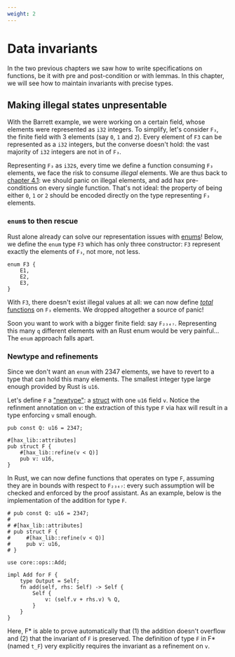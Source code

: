 ```yaml
---
weight: 2
---
```


# Data invariants

In the two previous chapters we saw how to write specifications on
functions, be it with pre and post-condition or with lemmas. In this
chapter, we will see how to maintain invariants with precise types.

## Making illegal states unpresentable
With the Barrett example, we were working on a certain field, whose
elements were represented as `i32` integers. To simplify, let's
consider `F₃`, the finite field with 3 elements (say `0`, `1` and
`2`). Every element of `F3` can be represented as a `i32` integers,
but the converse doesn't hold: the vast majority of `i32` integers are
not in of `F₃`.

Representing `F₃` as `i32`s, every time we define a function consuming
`F₃` elements, we face the risk to consume *illegal* elements. We are
thus back to [chapter 4.1](panic-freedom.md): we should panic on
illegal elements, and add hax pre-conditions on every single
function. That's not ideal: the property of being either `0`, `1` or
`2` should be encoded directly on the type representing `F₃` elements.

### `enum`s to then rescue
Rust alone already can solve our representation issues with
[enums](https://doc.rust-lang.org/book/ch06-00-enums.html)! Below, we
define the `enum` type `F3` which has only three constructor: `F3`
represent exactly the elements of `F₃`, not more, not less.

```{.rust .playable}
enum F3 {
    E1,
    E2,
    E3,
}
```

With `F3`, there doesn't exist illegal values at all: we can now
define [*total*
functions](https://en.wikipedia.org/wiki/Partial_function) on `F₃`
elements. We dropped altogether a source of panic!

Soon you want to work with a bigger finite field: say
`F₂₃₄₇`. Representing this many `q` different elements with an Rust
enum would be very painful... The `enum` approach falls apart.

### Newtype and refinements
Since we don't want an `enum` with 2347 elements, we have to revert to
a type that can hold this many elements. The smallest integer type
large enough provided by Rust is `u16`.

Let's define `F` a
["newtype"](https://matklad.github.io/2018/06/04/newtype-index-pattern.html):
a [struct](https://doc.rust-lang.org/book/ch05-00-structs.html) with
one `u16` field `v`. Notice the refinment annotation on `v`: the
extraction of this type `F` via hax will result in a type enforcing
`v` small enough.

``` {.rust .playable}
pub const Q: u16 = 2347;

#[hax_lib::attributes]
pub struct F {
    #[hax_lib::refine(v < Q)]
    pub v: u16,
}
```

In Rust, we can now define functions that operates on type `F`,
assuming they are in bounds with respect to `F₂₃₄₇`: every such
assumption will be checked and enforced by the proof assistant. As an
example, below is the implementation of the addition for type `F`.

``` {.rust .playable}
# pub const Q: u16 = 2347;
# 
# #[hax_lib::attributes]
# pub struct F {
#     #[hax_lib::refine(v < Q)]
#     pub v: u16,
# }

use core::ops::Add;

impl Add for F {
    type Output = Self;
    fn add(self, rhs: Self) -> Self {
        Self {
            v: (self.v + rhs.v) % Q,
        }
    }
}
```

Here, F\* is able to prove automatically that (1) the addition doesn't
overflow and (2) that the invariant of `F` is preserved. The
definition of type `F` in F\* (named `t_F`) very explicitly requires
the invariant as a refinement on `v`.
